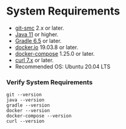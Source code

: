 # System Requirements

* [git-smc](https://git-scm.com/)  2.x or later.
* [Java 11](https://adoptopenjdk.net/?variant=openjdk11&jvmVariant=hotspot) or higher. 
* [Gradle 6.5](https://gradle.org/install/) or later.
* [docker.io](https://linuxconfig.org/how-to-install-docker-on-ubuntu-20-04-lts-focal-fossa) 19.03.8  or later. 
* [docker-compose](https://linuxconfig.org/how-to-install-docker-compose-on-ubuntu-20-04-focal-fossa-linux) 1.25.0 or later.
* [curl 7.x](https://curl.haxx.se/) or later.
* Recommended OS: Ubuntu 20.04 LTS

### Verify System Requirements
```
git --version
java --version
gradle --version
docker --version
docker-compose --version
curl --version
```

